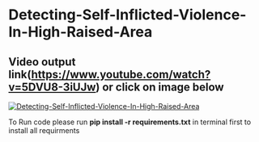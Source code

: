 # Detecting-Self-Inflicted-Violence-In-High-Raised-Area
## Video output link(https://www.youtube.com/watch?v=5DVU8-3iUJw) or click on image below
[![Detecting-Self-Inflicted-Violence-In-High-Raised-Area](https://img.youtube.com/vi/5DVU8-3iUJw/0.jpg)](https://www.youtube.com/watch?v=5DVU8-3iUJw)

To Run code please run **pip install -r requirements.txt** in terminal first to install all requirments
